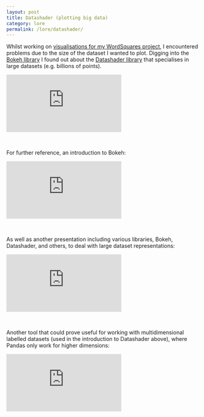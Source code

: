 ```yaml
---
layout: post
title: Datashader (plotting big data)
category: lore
permalink: /lore/datashader/
---
```


Whilst working on [visualisations for my WordSquares project](https://github.com/jchwenger/WordSquaresAI), I encountered problems due to the size of the dataset I wanted to plot. Digging into the [Bokeh library](https://bokeh.pydata.org/en/latest/) I found out about the [Datashader library](http://datashader.org/) that specialises in large datasets (e.g. billions of points). 

<div class="video-container">
<iframe max-width="100%" height="auto" src="https://www.youtube.com/embed/6m3CFbKmK_c" frameborder="0" allow="autoplay; encrypted-media" allowfullscreen></iframe>
</div>

<p>&nbsp;</p>

For further reference, an introduction to Bokeh:

<div class="video-container">
<iframe max-width="100%" height="auto" src="https://www.youtube.com/embed/9FlUFLmaWvY" frameborder="0" allow="autoplay; encrypted-media" allowfullscreen></iframe>
</div>

<p>&nbsp;</p>

As well as another presentation including various libraries, Bokeh, Datashader, and others, to deal with large dataset representations:

<div class="video-container">
<iframe max-width="100%" height="auto" src="https://www.youtube.com/embed/8Jktm-Imt-I" frameborder="0" allow="autoplay; encrypted-media" allowfullscreen></iframe>
</div>

<p>&nbsp;</p>

Another tool that could prove useful for working with multidimensional labelled datasets (used in the introduction to Datashader above), where Pandas only work for higher dimensions:

<div class="video-container">
<iframe max-width="100%" height="auto" src="https://www.youtube.com/embed/X0pAhJgySxk" frameborder="0" allow="autoplay; encrypted-media" allowfullscreen></iframe>
</div>
